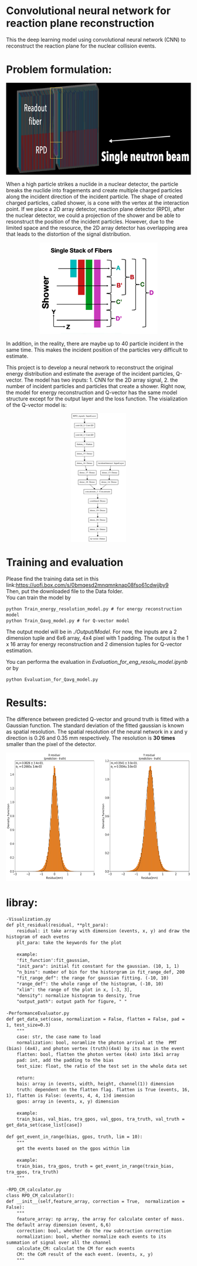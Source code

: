 # Convolutional neural network for reaction plane reconstruction

This the deep learning model using convolutional neural network (CNN) to reconstruct the reaction plane for the nuclear 
collision events.


# Problem formulation:


<p align="center">
<img src="https://github.com/shengy3/ML_RPD/blob/master/images/Experiment%20setup.png" width="600" height="250">
</p>

When a high particle strikes a nuclide in a nuclear detector, the particle breaks the nuclide into fragements and create multiple 
charged particles along the incident direction of the incident particle. The shape of created charged particles, called shower, is a cone with the vertex 
at the interaction point. If we place a 2D array detector, reaction plane detector (RPD), after the nuclear detector, we could a projection of the shower and be able to resonstruct the position of the incident particles. However, due to the limited space and the resource, the 2D array detector has overlapping area that leads to the distortion of the signal distribution. 

<p align="center">
<img src="https://github.com/shengy3/ML_RPD/blob/master/images/RPD_structure.png" width="324" height="250">
</p>

In addition, in the reality, there are maybe up to 40 particle incident in the same time. This makes the incident position of the particles very difficult to estimate. 

This project is to develop a neural network to reconstruct the original energy distribution and estimate the average of the incident particles, Q-vector. The model has two inputs: 1. CNN for the 2D array signal, 2. the number of incident particles and particles that create a shower. Right now, the model for energy reconstruction and Q-vector has the same model structure except for the output layer and the loss function. The visialization of the Q-vector model is:

<p align="center">
<img src="https://github.com/shengy3/ML_RPD/blob/master/images/ML_model_structure.png" align="center" width="150" height="350" >
</p>

# Training and evaluation

Please find the training data set in this link:https://uofi.box.com/s/0bmqesd2mnqmnknap08fso61cdwjjby9  
Then, put the downloaded file to the Data folder.  
You can train the model by 

    python Train_energy_resolution_model.py # for energy reconstruction model
    python Train_Qavg_model.py # for Q-vector model

The output model will be in *./Output/Model*.
For now, the inputs are a 2 dimension tuple and 6x6 array, 4x4 pixel with 1 padding. The output is the 1 x 16 array for energy reconstruction and 2 dimension tuples for Q-vector estimation.

You can performa the evaluation in *Evaluation_for_eng_resolu_model.ipynb* or by
    
    python Evaluation_for_Qavg_model.py
# Results:
The difference between predicted Q-vector and ground truth is fitted with a Gaussian function. The standard deviation of the fitted gaussian is known as spatial resolution. The spatial resolution of the neural network in x and y direction is 0.26 and 0.35 mm respectively. The resolution is **30 times** smaller than the pixel of the detector. 
<p align="center">
<img src="https://github.com/shengy3/ML_RPD/blob/master/images/residual_result.png" width="600" height="350">
</p>

# libray:
    
    -Visualization.py
    def plt_residual(residual, **plt_para):
        residual: it take array with dimension (events, x, y) and draw the histogram of each evetns
        plt_para: take the keywords for the plot
        
        example: 
        'fit_function':fit_gaussian,
        "init_para": initial fit constant for the gaussian. (10, 1, 1)
        "n_bins": number of bin for the historgram in fit_range_def, 200
        "fit_range_def": the range for gaussian fitting. (-10, 10)
        "range_def": the whole range of the histogram, (-10, 10)
        "xlim": the range of the plot in x, [-3, 3],
        "density": normalize histogram to density, True
        "output_path": output path for figure, " "

    -PerformanceEvaluator.py
    def get_data_set(case, normalization = False, flatten = False, pad = 1, test_size=0.3)
        """
        case: str, the case name to load
        normalization: bool, noramlize the photon arrival at the  PMT (bias) (4x4), and photon vertex (truth)(4x4) by its max in the event
        flatten: bool, flatten the photon vertex (4x4) into 16x1 array
        pad: int, add the padding to the bias
        test_size: float, the ratio of the test set in the whole data set

        return:
        bais: array in (events, width, height, channel(1)) dimension
        truth: dependent on the flatten flag. flatten is True (events, 16, 1), flatten is False: (events, 4, 4, 1)d imension
        gpos: array in (events, x, y) dimension

        example:
        train_bias, val_bias, tra_gpos, val_gpos, tra_truth, val_truth = get_data_set(case_list[case])
    
    def get_event_in_range(bias, gpos, truth, lim = 10):
        """
        get the events based on the gpos within lim

        example:
        train_bias, tra_gpos, truth = get_event_in_range(train_bias, tra_gpos, tra_truth)
        """
    
    -RPD_CM_calculator.py
    class RPD_CM_calculator():
    def __init__(self,feature_array, correction = True,  normalization = False):
        """
        feature_array: np array, the array for calculate center of mass. The default array dimension (event, 6,6)
        correction: bool, whether do the row subtraction correction
        normalization: bool, whether normalize each events to its summation of signal over all the channel
        calculate_CM: calculat the CM for each events
        CM: the CoM result of the each event. (events, x, y)
        """
